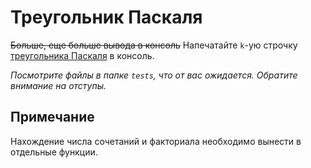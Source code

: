 # Треугольник Паскаля

~~Больше, еще больше вывода в консоль~~ Напечатайте `k`-ую строчку [треугольника Паскаля](https://ru.wikipedia.org/wiki/%D0%A2%D1%80%D0%B5%D1%83%D0%B3%D0%BE%D0%BB%D1%8C%D0%BD%D0%B8%D0%BA_%D0%9F%D0%B0%D1%81%D0%BA%D0%B0%D0%BB%D1%8F) в консоль.

*Посмотрите файлы в папке `tests`, что от вас ожидается. Обратите внимание на отступы.*

## Примечание

Нахождение числа сочетаний и факториала необходимо вынести в отдельные функции.

